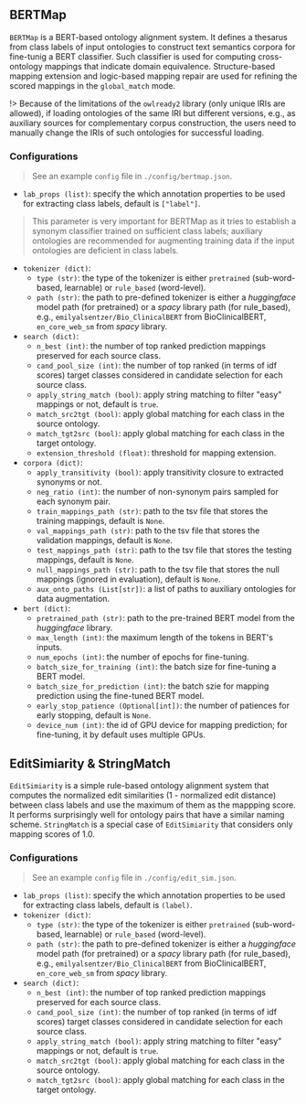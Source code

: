 <!---
Copyright 2021 Yuan He (KRR-Oxford). All rights reserved.

Licensed under the Apache License, Version 2.0 (the "License");
you may not use this file except in compliance with the License.
You may obtain a copy of the License at

    http://www.apache.org/licenses/LICENSE-2.0

Unless required by applicable law or agreed to in writing, software
distributed under the License is distributed on an "AS IS" BASIS,
WITHOUT WARRANTIES OR CONDITIONS OF ANY KIND, either express or implied.
See the License for the specific language governing permissions and
limitations under the License.
-->

## BERTMap

`BERTMap` is a BERT-based ontology alignment system. It defines a thesarus from class labels of input ontologies to construct text semantics corpora for fine-tunig a BERT classifier. Such classifier is used for computing cross-ontology mappings that indicate domain equivalence. Structure-based mapping extension and logic-based mapping repair are used for refining the scored mappings in the `global_match` mode.

!> Because of the limitations of the `owlready2` library (only unique IRIs are allowed), if loading ontologies of the same IRI but different versions, e.g., as auxiliary sources for complementary corpus construction, the users need to manually change the IRIs of such ontologies for successful loading.

### Configurations
> See an example `config` file in `./config/bertmap.json`.

- `lab_props (list)`: specify the which annotation properties to be used for extracting class labels, default is `["label"]`. 
> This parameter is very important for BERTMap as it tries to establish a synonym classifier trained on sufficient class labels; auxiliary ontologies are recommended for augmenting training data if the input ontologies are deficient in class labels.
- `tokenizer (dict)`:
  - `type (str)`: the type of the tokenizer is either `pretrained` (sub-word-based, learnable) or `rule_based` (word-level).
  - `path (str)`: the path to pre-defined tokenizer is either a *huggingface* model path (for pretrained) or a *spacy* library path (for rule_based), e.g., `emilyalsentzer/Bio_ClinicalBERT` from BioClinicalBERT, `en_core_web_sm` from *spacy* library.
- `search (dict)`:
  - `n_best (int)`: the number of top ranked prediction mappings preserved for each source class.
  - `cand_pool_size (int)`: the number of top ranked (in terms of idf scores) target classes considered in candidate selection for each source class.
  - `apply_string_match (bool)`: apply string matching to filter "easy" mappings or not, default is `true`.
  - `match_src2tgt (bool)`: apply global matching for each class in the source ontology.
  - `match_tgt2src (bool)`: apply global matching for each class in the target ontology.
  - `extension_threshold (float)`: threshold for mapping extension.
- `corpora (dict)`:
  - `apply_transitivity (bool)`: apply transitivity closure to extracted synonyms or not.
  - `neg_ratio (int)`: the number of non-synonym pairs sampled for each synonym pair.
  - `train_mappings_path (str)`: path to the tsv file that stores the training mappings, default is `None`.
  - `val_mappings_path (str)`: path to the tsv file that stores the validation mappings, default is `None`.
  - `test_mappings_path (str)`: path to the tsv file that stores the testing mappings, default is `None`.
  - `null_mappings_path (str)`: path to the tsv file that stores the null mappings (ignored in evaluation), default is `None`.
  - `aux_onto_paths (List[str])`: a list of paths to auxiliary ontologies for data augmentation.
- `bert (dict)`:
  - `pretrained_path (str)`: path to the pre-trained BERT model from the *huggingface* library.
  - `max_length (int)`: the maximum length of the tokens in BERT's inputs.
  - `num_epochs (int)`: the number of epochs for fine-tuning.
  - `batch_size_for_training (int)`: the batch size for fine-tuning a BERT model.
  - `batch_size_for_prediction (int)`: the batch szie for mapping prediction using the fine-tuned BERT model.
  - `early_stop_patience (Optional[int])`: the number of patiences for early stopping, default is `None`.
  - `device_num (int)`: the id of GPU device for mapping prediction; for fine-tuning, it by default uses multiple GPUs.

## EditSimiarity & StringMatch

`EditSimiarity` is a simple rule-based ontology alignment system that computes the normalized edit similarities (1 - normalized edit distance) between class labels and use the maximum of them as the mappping score. It performs surprisingly well for ontology pairs that have a similar naming scheme. `StringMatch` is a special case of `EditSimiarity` that considers only mapping scores of 1.0.

### Configurations
> See an example `config` file in `./config/edit_sim.json`.
> 
- `lab_props (list)`: specify the which annotation properties to be used for extracting class labels, default is `(label)`.
- `tokenizer (dict)`:
  - `type (str)`: the type of the tokenizer is either `pretrained` (sub-word-based, learnable) or `rule_based` (word-level).
  - `path (str)`: the path to pre-defined tokenizer is either a *huggingface* model path (for pretrained) or a *spacy* library path (for rule_based), e.g., `emilyalsentzer/Bio_ClinicalBERT` from BioClinicalBERT, `en_core_web_sm` from *spacy* library.
- `search (dict)`:
  - `n_best (int)`: the number of top ranked prediction mappings preserved for each source class.
  - `cand_pool_size (int)`: the number of top ranked (in terms of idf scores) target classes considered in candidate selection for each source class.
  - `apply_string_match (bool)`: apply string matching to filter "easy" mappings or not, default is `true`.
  - `match_src2tgt (bool)`: apply global matching for each class in the source ontology.
  - `match_tgt2src (bool)`: apply global matching for each class in the target ontology.
